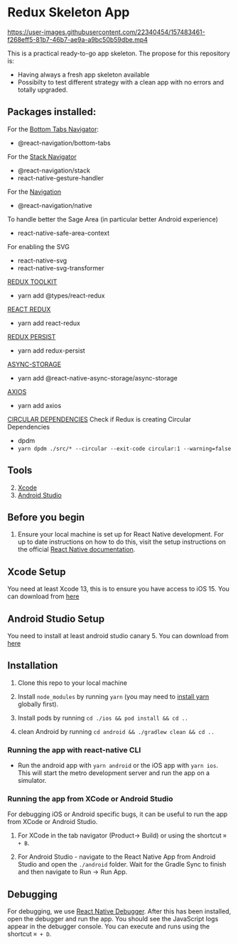 # Redux Skeleton App

https://user-images.githubusercontent.com/22340454/157483461-f268eff5-81b7-46b7-ae9a-a9bc50b59dbe.mp4


This is a practical ready-to-go app skeleton. 
The propose for this repository is:
   - Having always a fresh app skeleton available
   - Possibilty to test different strategy with a clean app with no errors and totally upgraded. 


## Packages installed:

For the [Bottom Tabs Navigator](https://reactnavigation.org/docs/bottom-tab-navigator/):
- @react-navigation/bottom-tabs

For the [Stack Navigator](https://reactnavigation.org/docs/stack-navigator/)
- @react-navigation/stack
- react-native-gesture-handler

For the [Navigation](https://reactnavigation.org/docs/getting-started/)
- @react-navigation/native

To handle better the Sage Area (in particular better Android experience)
- react-native-safe-area-context


For enabling the SVG
- react-native-svg 
- react-native-svg-transformer

[REDUX TOOLKIT](https://github.com/reduxjs/redux-toolkit)
- yarn add @types/react-redux

[REACT REDUX](https://react-redux.js.org/introduction/getting-started)
- yarn add react-redux

[REDUX PERSIST](https://github.com/rt2zz/redux-persist)
- yarn add redux-persist

[ASYNC-STORAGE](https://react-native-async-storage.github.io/async-storage/docs/install/)
- yarn add @react-native-async-storage/async-storage

[AXIOS](https://github.com/axios/axios)
- yarn add axios

[CIRCULAR DEPENDENCIES](https://github.com/acrazing/dpdm)
Check if Redux is creating Circular Dependencies
- dpdm
- `yarn dpdm ./src/* --circular --exit-code circular:1 --warning=false`

## Tools

2. [Xcode](#xcode-setup)
3. [Android Studio](#android-studio-setup)

## Before you begin

1. Ensure your local machine is set up for React Native development. For up to date instructions on how to do this, visit the setup instructions on the official [React Native documentation](https://reactnative.dev/docs/environment-setup).

## Xcode Setup

You need at least Xcode 13, this is to ensure you have access to iOS 15. You can download from [here](https://developer.apple.com/xcode/resources/)

## Android Studio Setup

You need to install at least android studio canary 5. You can download from [here](https://developer.android.com/studio/archive)

## Installation

1. Clone this repo to your local machine

2. Install `node_modules` by running `yarn` (you may need to [install yarn](https://yarnpkg.com/getting-started/install) globally first).

3. Install pods by running `cd ./ios && pod install && cd ..`

4. clean Android by running `cd android && ./gradlew clean && cd ..`

### Running the app with react-native CLI

- Run the android app with `yarn android` or the iOS app with `yarn ios`. This will start the metro development server and run the app on a simulator.

### Running the app from XCode or Android Studio

For debugging iOS or Android specific bugs, it can be useful to run the app from XCode or Android Studio.

1. For XCode in the tab navigator (Product→ Build) or using the shortcut `⌘ + B`.

2. For Android Studio - navigate to the React Native App from Android Studio and open the `./android` folder. Wait for the Gradle Sync to finish and then navigate to Run -> Run App.

## Debugging

For debugging, we use [React Native Debugger](https://github.com/jhen0409/react-native-debugger). After this has been installed, open the debugger and run the app. You should see the JavaScript logs appear in the debugger console. You can execute and runs using the shortcut `⌘ + D`.

